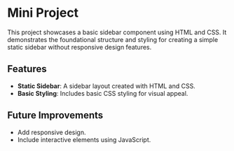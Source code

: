 # Mini Project

This project showcases a basic sidebar component using HTML and CSS. It demonstrates the foundational structure and styling for creating a simple static sidebar without responsive design features.

## Features

- **Static Sidebar**: A sidebar layout created with HTML and CSS.
- **Basic Styling**: Includes basic CSS styling for visual appeal.

## Future Improvements

- Add responsive design.
- Include interactive elements using JavaScript.

